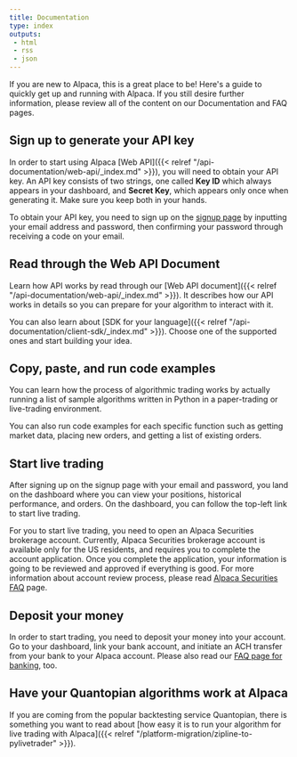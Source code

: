 ```yaml
---
title: Documentation
type: index
outputs:
 - html
 - rss
 - json
---
```


If you are new to Alpaca, this is a great place to be! Here's a guide to quickly get up and running with Alpaca. If 
you still desire further information, please review all of the content on our Documentation and FAQ pages.

## Sign up to generate your API key

In order to start using Alpaca [Web API]({{< relref "/api-documentation/web-api/_index.md" >}}), you will need to 
obtain your API key. An API key consists of two strings, one called **Key ID** which always appears in your dashboard, 
and **Secret Key**, which appears only once when generating it. Make sure you keep both in your hands.

To obtain your API key, you need to sign up on the [signup page](https://app.alpaca.markets/signup) by inputting 
your email address and password, then confirming your password through receiving a code on your email.

## Read through the Web API Document

Learn how API works by read through our [Web API document]({{< relref "/api-documentation/web-api/_index.md" >}}). It 
describes how our API works in details so you can prepare for your algorithm to interact with it.

You can also learn about [SDK for your language]({{< relref "/api-documentation/client-sdk/_index.md" >}}). Choose 
one of the supported ones and start building your idea.

## Copy, paste, and run code examples

You can learn how the process of algorithmic trading works by actually running a list of sample algorithms written 
in Python in a paper-trading or live-trading environment.

You can also run code examples for each specific function such as getting market data, placing new orders, and 
getting a list of existing orders.

## Start live trading

After signing up on the signup page with your email and password, you land on the dashboard where you can view your 
positions, historical performance, and orders. On the dashboard, you can follow the top-left link to start 
live trading.

For you to start live trading, you need to open an Alpaca Securities brokerage account. Currently, Alpaca Securities 
brokerage account is available only for the US residents, and requires you to complete the account application. 
Once you complete the application, your information is going to be reviewed and approved if everything is good. 
For more information about account review process, please read [Alpaca Securities FAQ](https://support.alpaca.markets/hc/en-us/) 
page.

## Deposit your money

In order to start trading, you need to deposit your money into your account. Go to your dashboard, link your bank
account, and initiate an ACH transfer from your bank to your Alpaca account. Please also read our 
[FAQ page for banking](https://support.alpaca.markets/hc/en-us/sections/360001964091-Banking-and-Transfers), too.

## Have your Quantopian algorithms work at Alpaca

If you are coming from the popular backtesting service Quantopian, there is something you want to read about [how easy 
it is to run your algorithm for live trading with Alpaca]({{< relref "/platform-migration/zipline-to-pylivetrader" >}}).